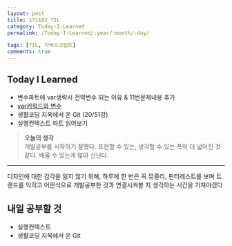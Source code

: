 ```yaml
---
layout: post
title: 171102_TIL
category: Today-I-Learned
permalink: /Today-I-Learned/:year/:month/:day/

tags: [TIL, 자바스크립트]
comments: true
---
```

## **Today I Learned**
* 변수파트에 var생략시 전역변수 되는 이유 & 11번문제내용 추가
* [var키워드와 변수](https://underbleu.github.io/javascript/var/)
* 생활코딩 지옥에서 온 Git (20/51강)
* 실행컨텍스트 파트 읽어보기

>**오늘의 생각**  
개발공부를 시작하기 잘했다. 표현할 수 있는, 생각할 수 있는 폭이 더 넓어진 것 같다. 배울 수 있는게 많아 신난다.
---
디자인에 대한 감각을 잃지 않기 위해, 하루에 한 번은 꼭 뮤즐리, 핀터레스트를 보며 트렌드를 익히고 어떤식으로 개발공부한 것과 연결시켜볼 지 생각하는 시간을 가져야겠다

## **내일 공부할 것**
* 실행컨텍스트
* 생활코딩 지옥에서 온 Git




